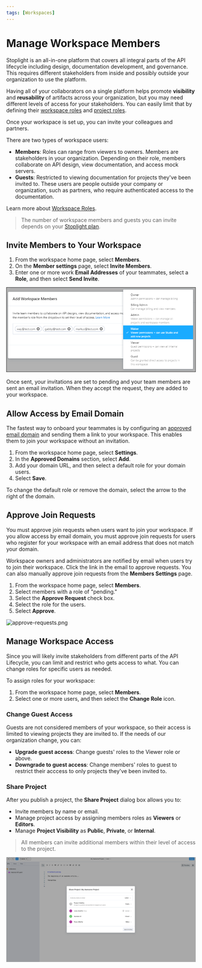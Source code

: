 ```yaml
---
tags: [Workspaces]
---
```


# Manage Workspace Members

Stoplight is an all-in-one platform that covers all integral parts of the API lifecycle including design, documentation development, and governance. This requires different stakeholders from inside and possibly outside your organization to use the platform.

Having all of your collaborators on a single platform helps promote **visibility** and **reusability** of artifacts across your organization, but you may need different levels of access for your stakeholders. You can easily limit that by defining their [workspace roles](k.workspace-roles.md) and [project roles](l.project-roles.md).

Once your workspace is set up, you can invite your colleagues and partners. 

There are two types of workspace users:

- **Members**: Roles can range from viewers to owners. Members are stakeholders in your organization. Depending on their role, members collaborate on API design, view documentation, and access mock servers. 
- **Guests**: Restricted to viewing documentation for projects they've been invited to. These users are people outside your company or organization, such as partners, who require authenticated access to the documentation.

Learn more about [Workspace Roles](k.workspace-roles.md).

>The number of workspace members and guests you can invite depends on your [Stoplight plan](https://stoplight.io/pricing/).

## Invite Members to Your Workspace 

1. From the workspace home page, select **Members**. 
2. On the **Member settings** page, select **Invite Members**. 
3. Enter one or more work **Email Addresses** of your teammates, select a **Role**, and then select **Send Invite**. 

![Add Members](../assets/images/invite-add-member.png)

Once sent, your invitations are set to pending and your team members are sent an email invitation. When they accept the request, they are added to your workspace. 

## Allow Access by Email Domain

The fastest way to onboard your teammates is by configuring an [approved email domain](./allowed-email-domains.md) and sending them a link to your workspace. This enables them to join your workspace without an invitation.

1. From the workspace home page, select **Settings**.
2. In the **Approved Domains** section, select **Add**.
3. Add your domain URL, and then select a default role for your domain users. 
3. Select **Save**.

To change the default role or remove the domain, select the arrow to the right of the domain.

## Approve Join Requests

You must approve join requests when users want to join your workspace. If you allow access by email domain, you must approve join requests for users who register for your workspace with an email address that does not match your domain.

Workspace owners and administrators are notified by email when users try to join their workspace. Click the link in the email to approve requests. You can also manually approve join requests from the **Members Settings** page.

1. From the workspace home page, select **Members**. 
2. Select members with a role of "pending."
3. Select the **Approve Request** check box.
4. Select the role for the users.
5. Select **Approve**.

![approve-requests.png](https://stoplight.io/api/v1/projects/cHJqOjI/images/eUIWFYsOXOU)


## Manage Workspace Access

Since you will likely invite stakeholders from different parts of the API Lifecycle, you can limit and restrict who gets access to what. You can change roles for specific users as needed. 

To assign roles for your workspace:

1. From the workspace home page, select **Members**. 
2. Select one or more users, and then select the **Change Role** icon.

### Change Guest Access 

Guests are not considered members of your workspace, so their access is limited to viewing projects they are invited to. If the needs of our organization change, you can:

- **Upgrade guest access**: Change guests' roles to the Viewer role or above.
- **Downgrade to guest access**: Change members' roles to guest to restrict their acccess to only projects they've been invited to.

### Share Project

After you publish a project, the **Share Project** dialog box allows you to: 
* Invite members by name or email. 
* Manage project access by assigning members roles as **Viewers** or **Editors**.
* Manage **Project Visibility** as **Public**, **Private**, or **Internal**.

>All members can invite additional members within their level of access to the project.

![share-project.png](../assets/images/share-project.png)








